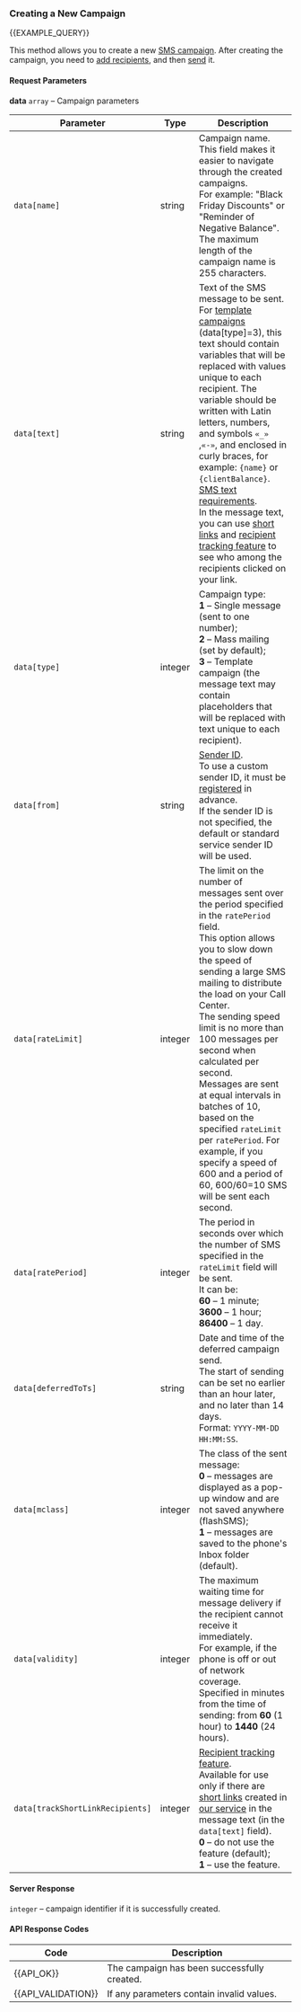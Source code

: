 ### Creating a New Campaign
{{EXAMPLE_QUERY}}

This method allows you to create a new [SMS campaign](/en/help/api-docs/other#glossary-sms-campaign).
After creating the campaign, you need to [add recipients](#AddRecipients), and then [send](#Send) it.

#### Request Parameters

**data** `array` – Campaign parameters 

 Parameter                       | Type     | Description
--------------------------------|---------|-----------
`data[name]`                    | string  | Campaign name.<br>This field makes it easier to navigate through the created campaigns.<br>For example: "Black Friday Discounts" or "Reminder of Negative Balance".<br>The maximum length of the campaign name is 255 characters. 
`data[text]`                    | string  | Text of the SMS message to be sent.<br>For [template campaigns](/en/help/api-docs/other#glossary-template) (data[type]=3), this text should contain variables that will be replaced with values unique to each recipient. The variable should be written with Latin letters, numbers, and symbols `«_»` ,`«-»`, and enclosed in curly braces, for example: `{name}` or `{clientBalance}`.<br>[SMS text requirements](/en/help/send-sms/sms-length-and-symbols).<br>In the message text, you can use [short links](/en/help/api-docs/other#glossary-shortlink) and [recipient tracking feature](/en/help/api-docs/other#glossary-recipienttracking) to see who among the recipients clicked on your link.
`data[type]`                    | integer | Campaign type:<br>**1** – Single message (sent to one number);<br>**2** – Mass mailing (set by default);<br>**3** – Template campaign (the message text may contain placeholders that will be replaced with text unique to each recipient).
`data[from]`                    | string  | [Sender ID](/en/help/api-docs/other#glossary-sender-id).<br>To use a custom sender ID, it must be [registered](/en/help/sender-id/sender-id) in advance.<br>If the sender ID is not specified, the default or standard service sender ID will be used.
`data[rateLimit]`               | integer | The limit on the number of messages sent over the period specified in the `ratePeriod` field.<br>This option allows you to slow down the speed of sending a large SMS mailing to distribute the load on your Call Center.<br>The sending speed limit is no more than 100 messages per second when calculated per second.<br>Messages are sent at equal intervals in batches of 10, based on the specified `rateLimit` per `ratePeriod`. For example, if you specify a speed of 600 and a period of 60, 600/60=10 SMS will be sent each second.
`data[ratePeriod]`              | integer |  The period in seconds over which the number of SMS specified in the `rateLimit` field will be sent.<br>It can be:<br>**60** – 1 minute;<br>**3600** – 1 hour;<br>**86400** – 1 day.
`data[deferredToTs]`            | string  |  Date and time of the deferred campaign send. <br>The start of sending can be set no earlier than an hour later, and no later than 14 days.<br>Format: `YYYY-MM-DD HH:MM:SS`. 
`data[mclass]`                  | integer |  The class of the sent message:<br>**0** – messages are displayed as a pop-up window and are not saved anywhere (flashSMS);<br>**1** – messages are saved to the phone's Inbox folder (default).
`data[validity]`                | integer |  The maximum waiting time for message delivery if the recipient cannot receive it immediately.<br>For example, if the phone is off or out of network coverage.<br>Specified in minutes from the time of sending: from **60** (1 hour) to **1440** (24 hours).
`data[trackShortLinkRecipients]`| integer |  [Recipient tracking feature](/en/help/api-docs/other#glossary-recipienttracking).<br>Available for use only if there are [short links](/en/help/api-docs/other#glossary-shortlink) created in [our service](/en/help/url-shortener/how-to-shorten-url) in the message text (in the `data[text]` field).<br>**0** – do not use the feature (default);<br>**1** – use the feature.

#### Server Response
`integer` – campaign identifier if it is successfully created.

#### API Response Codes

Code | Description
----|----
{{API_OK}}         | The campaign has been successfully created.
{{API_VALIDATION}} | If any parameters contain invalid values.
